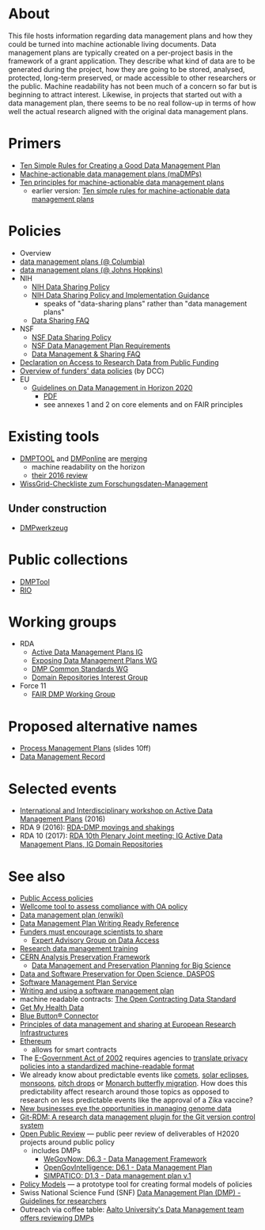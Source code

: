 # About

This file hosts information regarding data management plans and how they could be turned into machine actionable living documents. Data management plans are typically created on a per-project basis in the framework of a grant application. They describe what kind of data are to be generated during the project, how they are going to be stored, analysed, protected, long-term preserved, or made accessible to other researchers or the public. Machine readability has not been much of a concern so far but is beginning to attract interest. Likewise, in projects that started out with a data management plan, there seems to be no real follow-up in terms of how well the actual research aligned with the original data management plans.

# Primers

* [Ten Simple Rules for Creating a Good Data Management Plan](http://dx.doi.org/10.1371/journal.pcbi.1004525)
* [Machine-actionable data management plans (maDMPs)](https://doi.org/10.3897/rio.3.e13086)
* [Ten principles for machine-actionable data management plans](http://doi.org/10.5281/zenodo.1461713)
  - earlier version: [Ten simple rules for machine-actionable data management plans](https://doi.org/10.5281/zenodo.1172672)

# Policies

* Overview
 * [data management plans (@ Columbia)](http://scholcomm.columbia.edu/data-management/nsf-data-management-plan-requirements-2/) 
 * [data management plans (@ Johns Hopkins)](https://dmp.data.jhu.edu/assistance/funder-data-mandates/)
* NIH
  * [NIH Data Sharing Policy](http://grants.nih.gov/grants/policy/data_sharing/)
  * [NIH Data Sharing Policy and Implementation Guidance](http://grants.nih.gov/grants/policy/data_sharing/data_sharing_guidance.htm)
    * speaks of "data-sharing plans" rather than "data management plans"
  * [Data Sharing FAQ](http://grants.nih.gov/grants/policy/data_sharing/data_sharing_faqs.htm)
* NSF
  * [NSF Data Sharing Policy](http://www.nsf.gov/bfa/dias/policy/dmp.jsp)
  * [NSF Data Management Plan Requirements](http://www.nsf.gov/pubs/policydocs/pappguide/nsf11001/gpg_2.jsp#dmp)
  * [Data Management & Sharing FAQ](http://www.nsf.gov/bfa/dias/policy/dmpfaqs.jsp)
* [Declaration on Access to Research Data from Public Funding](http://acts.oecd.org/Instruments/ShowInstrumentView.aspx?InstrumentID=157)
* [Overview of funders' data policies](http://www.dcc.ac.uk/resources/policy-and-legal/overview-funders-data-policies) (by DCC)
* EU
  * [Guidelines on Data Management in Horizon 2020](https://data.europa.eu/euodp/data/dataset/open-research-data-the-uptake-of-the-pilot-in-the-first-calls-of-horizon-2020/resource/7bde6e00-e516-4bac-9c72-16b1e542dc27)
    * [PDF](http://ec.europa.eu/research/participants/data/ref/h2020/grants_manual/hi/oa_pilot/h2020-hi-oa-data-mgt_en.pdf)
    * see annexes 1 and 2 on core elements and on FAIR principles

# Existing tools

* [DMPTOOL](https://dmp.cdlib.org/) and [DMPonline](https://dmponline.dcc.ac.uk/) are [merging](https://github.com/DMPRoadmap/roadmap)
  * machine readability on the horizon
  * [their 2016 review](https://blog.dmptool.org/2017/02/03/roadmap-retrospective-2016/)
* [WissGrid-Checkliste zum Forschungsdaten-Management](http://www.wissgrid.de/publikationen/deliverables/wp3/WissGrid-oeffentlicher-Entwurf-Checkliste-Forschungsdaten-Management.pdf)

## Under construction

* [DMPwerkzeug](https://github.com/DMPwerkzeug/DMPwerkzeug)

# Public collections

* [DMPTool](https://dmptool.org/public_dmps)
* [RIO](https://riojournal.com/browse_journal_articles.php?form_name=filter_articles&selfurl=&backurl=&sortby=0&journal_id=17&search_hidden=&search_in_=0&search_in_hidden=&alerts_subject_cats=&alerts_sdg_cats=&from_date=&to_date=&section_type%5B%5D=231&funding_agency=)

# Working groups

* RDA
  - [Active Data Management Plans IG](https://www.rd-alliance.org/groups/active-data-management-plans.html)
  - [Exposing Data Management Plans WG](https://www.rd-alliance.org/groups/exposing-data-management-plans-wg)
  - [DMP Common Standards WG](https://www.rd-alliance.org/groups/dmp-common-standards-wg)
  - [Domain Repositories Interest Group](https://www.rd-alliance.org/groups/domain-repositories-interest-group.html)
* Force 11
  - [FAIR DMP Working Group](https://www.force11.org/group/fairdmp)

# Proposed alternative names

* [Process Management Plans](https://www.coar-repositories.org/files/7_DMP_Vienna.pdf) (slides 10ff)
* [Data Management Record](http://andscentral.blogspot.de/2017/05/dmrs-making-dmps-relevant-again.html)

# Selected events

* [International and Interdisciplinary workshop on Active Data Management Plans](https://indico.cern.ch/event/520120/overview) (2016)
* RDA 9 (2016): [RDA-DMP movings and shakings](http://www.dcc.ac.uk/blog/rda-dmp-movings-and-shakings)
* RDA 10 (2017): [RDA 10th Plenary Joint meeting: IG Active Data Management Plans, IG Domain Repositories](https://www.rd-alliance.org/rda-10th-plenary-joint-meeting-ig-active-data-management-plans%C2%A0ig-domain-repositories)

# See also

* [Public Access policies](https://github.com/Daniel-Mietchen/datascience/blob/master/public-access-policies.md)
* [Wellcome tool to assess compliance with OA policy](https://twitter.com/EvoMRI/status/573239648790679552)
* [Data management plan (enwiki)](https://en.wikipedia.org/wiki/Data_management_plan)
* [Data Management Plan Writing Ready Reference](http://digitalcommons.unl.edu/cgi/viewcontent.cgi?article=1344&context=libraryscience)
* [Funders must encourage scientists to share](http://dx.doi.org/10.1038/522129a)
  * [Expert Advisory Group on Data Access](http://www.wellcome.ac.uk/EAGDA)
* [Research data management training](http://datalib.edina.ac.uk/mantra/)
* [CERN Analysis Preservation Framework](http://analysis-preservation.cern.ch/)
  * [Data Management and Preservation Planning for Big Science](http://www.ijdc.net/index.php/ijdc/article/view/8.1.29/299)
* [Data and Software Preservation for Open Science, DASPOS](https://daspos.crc.nd.edu/)
* [Software Management Plan Service](https://ssi-dev.epcc.ed.ac.uk/smp-service)
* [Writing and using a software management plan](http://www.software.ac.uk/resources/guides/software-management-plans)
* machine readable contracts: [The Open Contracting Data Standard](http://standard.open-contracting.org/)
* [Get My Health Data](http://getmyhealthdata.org/)
* [Blue Button® Connector](http://bluebuttonconnector.healthit.gov/)
* [Principles of data management and sharing at European Research Infrastructures](http://dx.doi.org/10.5281/zenodo.8304)
* [Ethereum](https://ethereum.org/)
  * allows for smart contracts
* The [E-Government Act of 2002](https://en.wikipedia.org/wiki/E-Government_Act_of_2002) requires agencies to [translate privacy policies into a standardized machine-readable format](https://www.gpo.gov/fdsys/pkg/PLAW-107publ347/html/PLAW-107publ347.htm)
* We already know about predictable events like [comets](https://en.wikipedia.org/wiki/Template:Comets), [solar eclipses](https://en.wikipedia.org/wiki/Template:Solar_eclipses), [monsoons](https://en.wikipedia.org/wiki/Monsoon), [pitch drops](https://en.wikipedia.org/wiki/Pitch_drop_experiment) or [Monarch butterfly migration](https://en.wikipedia.org/wiki/Monarch_butterfly_migration). How does this predictability affect research around those topics as opposed to research on less predictable events like the approval of a Zika vaccine? 
* [New businesses eye the opportunities in managing genome data](http://www.economist.com/news/business/21701143-new-businesses-eye-opportunities-managing-genome-data-all-about-base)
* [Git-RDM: A research data management plugin for the Git version control system](http://dx.doi.org/10.21105/joss.00029)
* [Open Public Review](https://ec.europa.eu/futurium/en/node/1854) &mdash; public peer review of deliverables of H2020 projects around public policy
  - includes DMPs
    - [WeGovNow: D6.3 - Data Management Framework](https://ec.europa.eu/futurium/en/content/d63-data-management-framework)
    - [OpenGovIntelligence: D6.1 - Data Management Plan](https://ec.europa.eu/futurium/en/content/d61-data-management-plan)
    - [SIMPATICO: D1.3 - Data management plan v.1](https://ec.europa.eu/futurium/en/content/d13-data-management-plan-v1)
* [Policy Models](http://dvnweb-vm1.hmdc.harvard.edu/) &mdash; a prototype tool for creating formal models of policies
* Swiss National Science Fund (SNF) [Data Management Plan (DMP) - Guidelines for researchers](http://www.snf.ch/en/theSNSF/research-policies/open_research_data/Pages/data-management-plan-dmp-guidelines-for-researchers.aspx)
* Outreach via coffee table: [Aalto University's Data Management team offers reviewing DMPs](https://twitter.com/adivea/status/1188038207201595393)
